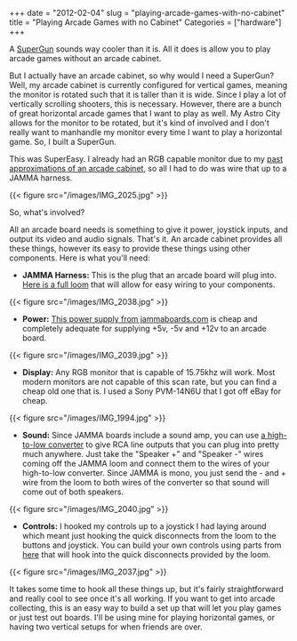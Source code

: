 +++
date = "2012-02-04"
slug = "playing-arcade-games-with-no-cabinet"
title = "Playing Arcade Games with no Cabinet"
Categories = ["hardware"]
+++

A [SuperGun](http://en.wikipedia.org/wiki/SuperGun) sounds way cooler than it is. All it does is allow you to play arcade games without an arcade cabinet.

But I actually have an arcade cabinet, so why would I need a SuperGun? Well, my arcade cabinet is currently configured for vertical games, meaning the monitor is rotated such that it is taller than it is wide. Since I play a lot of vertically scrolling shooters, this is necessary. However, there are a bunch of great horizontal arcade games that I want to play as well. My Astro City allows for the monitor to be rotated, but it's kind of involved and I don't really want to manhandle my monitor every time I want to play a horizontal game. So, I built a SuperGun.

This was SuperEasy. I already had an RGB capable monitor due to my [past approximations of an arcade cabinet](blog/2011/05/sideways-monitor-iterations/), so all I had to do was wire that up to a JAMMA harness. 

{{< figure src="/images/IMG_2025.jpg" >}}

So, what's involved?

All an arcade board needs is something to give it power, joystick inputs, and output its video and audio signals. That's it. An arcade cabinet provides all these things, however its easy to provide these things using other components. Here is what you'll need:

* **JAMMA Harness:** This is the plug that an arcade board will plug into. [Here is a full loom](http://www.jammaboards.com/store/jamma-full-cabinet-wiring-harness-loom/prod_146.html) that will allow for easy wiring to your components.


{{< figure src="/images/IMG_2038.jpg" >}}

* **Power:** [This power supply from jammaboards.com](http://www.jammaboards.com/store/15a-arcade-switching-power-supply-with-digital-display-110w/prod_251.html) is cheap and completely adequate for supplying +5v, -5v and +12v to an arcade board.

{{< figure src="/images/IMG_2039.jpg" >}}

* **Display:** Any RGB monitor that is capable of 15.75khz will work. Most modern monitors are not capable of this scan rate, but you can find a cheap old one that is. I used a Sony PVM-14N6U that I got off eBay for cheap.

{{< figure src="/images/IMG_1994.jpg" >}}

* **Sound:** Since JAMMA boards include a sound amp, you can use [a high-to-low converter](http://www.amazon.com/Pyramid-NS60-Level-Impedance-Adaptor/dp/B000EFKK5G/ref=sr_1_1?ie=UTF8&qid=1327798217&sr=8-1) to give RCA line outputs that you can plug into pretty much anywhere. Just take the "Speaker +" and "Speaker -" wires coming off the JAMMA loom and connect them to the wires of your high-to-low converter. Since JAMMA is mono, you just send the - and + wire from the loom to both wires of the converter so that sound will come out of both speakers.

{{< figure src="/images/IMG_2040.jpg" >}}

* **Controls:** I hooked my controls up to a joystick I had laying around which meant just hooking the quick disconnects from the loom to the buttons and joystick. You can build your own controls using parts from [here](http://www.lizardlick.com) that will hook into the quick disconnects provided by the loom.

{{< figure src="/images/IMG_2037.jpg" >}}

It takes some time to hook all these things up, but it's fairly straightforward and really cool to see once it's all working. If you want to get into arcade collecting, this is an easy way to build a set up that will let you play games or just test out boards. I'll be using mine for playing horizontal games, or having two vertical setups for when friends are over.
